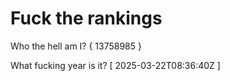 # Fuck the rankings

Who the hell am I?
{ 13758985 }

What fucking year is it?
[ 2025-03-22T08:36:40Z ]
